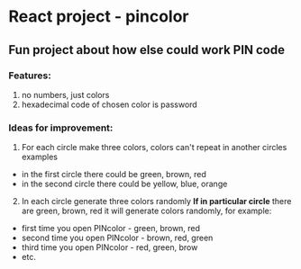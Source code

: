 # React project - pincolor
## Fun project about how else could work PIN code

### Features:
1. no numbers, just colors
2. hexadecimal code of chosen color is password

### Ideas for improvement:
1. For each circle make three colors, colors can't repeat in another circles
examples
- in the first circle there could be green, brown, red
- in the second circle there could be yellow, blue, orange
2. In each circle generate three colors randomly
**If in particular circle** there are green, brown, red it will generate colors randomly, for example:
- first time you open PINcolor - green, brown, red
- second time you open PINcolor - brown, red, green
- third time you open PINcolor - red, green, brow
- etc.